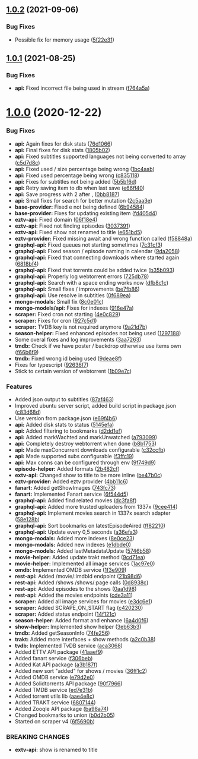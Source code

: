 ## [1.0.2](https://github.com/pct-org/popcorn-env/compare/v1.0.1...v1.0.2) (2021-09-06)


### Bug Fixes

* Possible fix for memory usage ([5f22e31](https://github.com/pct-org/popcorn-env/commit/5f22e31e5d7a720580e17d94fffe1e58bdf14cc1))



## [1.0.1](https://github.com/pct-org/popcorn-env/compare/v1.0.0...v1.0.1) (2021-08-25)


### Bug Fixes

* **api:** Fixed incorrect file being used in stream ([f764a5a](https://github.com/pct-org/popcorn-env/commit/f764a5a3e5ca6947f1555f844203ec2cf197824b))



# [1.0.0](https://github.com/pct-org/popcorn-env/compare/ff82210999ddfb00296b1c9c98fd577d551295b0...v1.0.0) (2020-12-22)


### Bug Fixes

* **api:** Again fixes for disk stats ([76d1066](https://github.com/pct-org/popcorn-env/commit/76d10669dadc3d839b37f736288e78e792b453d0))
* **api:** Final fixes for disk stats ([1805b02](https://github.com/pct-org/popcorn-env/commit/1805b027e9ff0c7de29d536a1c943f50ae0330f6))
* **api:** Fixed subtitles supported languages not being converted to array ([c5d7d8c](https://github.com/pct-org/popcorn-env/commit/c5d7d8c26f1a26ec14882c697382e3f55fafdf61))
* **api:** Fixed used / size percentage being wrong ([1bc4aab](https://github.com/pct-org/popcorn-env/commit/1bc4aabecc810929fd553238c9f977b2e4edc29a))
* **api:** Fixed used percentage being wrong ([c835118](https://github.com/pct-org/popcorn-env/commit/c8351185b24512f3619c8ab8133e88e7d17668fe))
* **api:** Fixes for subtitles not being added ([5b5bf6d](https://github.com/pct-org/popcorn-env/commit/5b5bf6d922af35d0b499197e152e2664a5946546))
* **api:** Retry saving item to db when last save ([e66ff40](https://github.com/pct-org/popcorn-env/commit/e66ff40811b6cf1dee3387882022f4aa45482bef))
* **api:** Save progress with 2 after , ([0bb8187](https://github.com/pct-org/popcorn-env/commit/0bb818757bb1a53356005430ff5d7d5a53133752))
* **api:** Small fixes for search for better mutation ([2c5aa3e](https://github.com/pct-org/popcorn-env/commit/2c5aa3e268ffc64db1a346252f98133f89e9674e))
* **base-provider:** Fixed e not being defined ([6b94584](https://github.com/pct-org/popcorn-env/commit/6b9458492740187307ce04085106200017a31aa3))
* **base-provider:** Fixes for updating existing item ([fd405d4](https://github.com/pct-org/popcorn-env/commit/fd405d482b1a05c66ff37a2181d6d9dd62c81bf6))
* **eztv-api:** Fixed domain ([06f18e4](https://github.com/pct-org/popcorn-env/commit/06f18e415f04992f23d36f91305a643ded63726f))
* **eztv-api:** Fixed not finding episodes ([3037391](https://github.com/pct-org/popcorn-env/commit/3037391df35af793aec4abad59418d3568e8e36f))
* **eztv-api:** Fixed show not renamed to title ([e651bd5](https://github.com/pct-org/popcorn-env/commit/e651bd54fa04690b2043f0b1d5039dbd623d1cf8))
* **eztv-provider:** Fixed missing await and wrong function called ([f58848a](https://github.com/pct-org/popcorn-env/commit/f58848a2906123e9023439d66734543bb8cda451))
* **graphql-api:** Fixed queues not starting sometimes ([7c31cf3](https://github.com/pct-org/popcorn-env/commit/7c31cf390b29a2a21ef94e62a2f369bc0f6d0318))
* **graphql-api:** Fixed season / episode naming in calendar ([9da2058](https://github.com/pct-org/popcorn-env/commit/9da20581a4f60bc58dee0f513bac54b8d8b610de))
* **graphql-api:** Fixed that connecting downloads where started again ([6818bf4](https://github.com/pct-org/popcorn-env/commit/6818bf4158e918402796ff6c1cd3b81f50da95d3))
* **graphql-api:** Fixed that torrents could be added twice ([b35b093](https://github.com/pct-org/popcorn-env/commit/b35b093304db9f1caa01c4ebd6437e29217671fa))
* **graphql-api:** Properly log webtorrent errors ([725db78](https://github.com/pct-org/popcorn-env/commit/725db780c7eaa42fb551a91a9227c71eaa210eb3))
* **graphql-api:** Search with a space ending works now ([dfb8c1c](https://github.com/pct-org/popcorn-env/commit/dfb8c1c4823f5935478c36cf2bcbf25364509f6a))
* **graphql-api:** Small fixes / improvements ([be7fb86](https://github.com/pct-org/popcorn-env/commit/be7fb86ee643a6dca103e097a92d58ed91f2d20c))
* **graphql-api:** Use resolve in subtitles ([0f689ea](https://github.com/pct-org/popcorn-env/commit/0f689eaaa218e1bf9b9e2b0b3ea17ba00fe33488))
* **mongo-modals:** Small fix ([8c0e01c](https://github.com/pct-org/popcorn-env/commit/8c0e01c69721cf64f8c20c4d80789607cb29d98f))
* **mongo-models/api:** Fixes for indexes ([916e47a](https://github.com/pct-org/popcorn-env/commit/916e47a9421968b963ccf1d2bd0805cafdfff733))
* **scraper:** Fixed cron not starting ([4e0c829](https://github.com/pct-org/popcorn-env/commit/4e0c8294667f36afec1f2697ed6e93864ab55d38))
* **scraper:** Fixes for cron ([927c5d1](https://github.com/pct-org/popcorn-env/commit/927c5d1945b21fc198aab5e7b951bd3af0ea7962))
* **scraper:** TVDB key is not required anymore ([9a21d7b](https://github.com/pct-org/popcorn-env/commit/9a21d7b78407a0f93604af077fb39d5e9c5c9932))
* **season-helper:** Fixed enhanced episodes not being used ([1297188](https://github.com/pct-org/popcorn-env/commit/1297188a78894b5a8f68c9fd740579292b96507f))
* Some overal fixes and log improvements ([3aa7263](https://github.com/pct-org/popcorn-env/commit/3aa72630f53036164e82946410fcf4eda5cf4db0))
* **tmdb:** Check if we have poster / backdrop otherwise use items own ([f66b6f9](https://github.com/pct-org/popcorn-env/commit/f66b6f9504b1296f95819156f8d9ee3869b21cee))
* **tmdb:** Fixed wrong id being used ([9deae8f](https://github.com/pct-org/popcorn-env/commit/9deae8f6e156c7a1619c022af591926081873238))
* Fixes for typescript ([92636f7](https://github.com/pct-org/popcorn-env/commit/92636f78bff9590f11934edbfca1dc61ee99d1eb))
* Stick to certain version of webtorrent ([1b09e7c](https://github.com/pct-org/popcorn-env/commit/1b09e7c360ac572e2b64b851fef00d317bb1bda4))


### Features

* Added json output to subtitles ([87af463](https://github.com/pct-org/popcorn-env/commit/87af4638f90e139b2c6fe55047aa79500e09f820))
* Improved ubuntu server script, added build script in package.json ([c83d68d](https://github.com/pct-org/popcorn-env/commit/c83d68d6edfd96f8351ccc79481d2690ea9a070d))
* Use version from package.json ([e69f4b6](https://github.com/pct-org/popcorn-env/commit/e69f4b645720130f6012833d37b6aaf22123ae9c))
* **api:** Added disk stats to status ([5145efa](https://github.com/pct-org/popcorn-env/commit/5145efa2fea2e936e755bdd573289fe88dda2764))
* **api:** Added filtering to bookmarks ([d2dd1ef](https://github.com/pct-org/popcorn-env/commit/d2dd1ef0aa33ac32eec4a0b3864f1616876f111c))
* **api:** Added markWachted and markUnwatched ([a793099](https://github.com/pct-org/popcorn-env/commit/a79309974055ee2cc2324ce9b14e542b51f78288))
* **api:** Completely destroy webtorrent when done ([b8b1753](https://github.com/pct-org/popcorn-env/commit/b8b1753a4929577517bc41a9e1cd81734bc51d55))
* **api:** Made maxConcurrent downloads configurable ([c32ccfb](https://github.com/pct-org/popcorn-env/commit/c32ccfb9803675f94fdd9b33b8c205c624566799))
* **api:** Made supported subs configurable ([f3ffc19](https://github.com/pct-org/popcorn-env/commit/f3ffc19a6fcdf6848782ea0066abf02af15ebdb7))
* **api:** Max conns can be configured through env ([9f749d9](https://github.com/pct-org/popcorn-env/commit/9f749d9af851e75c3869af2f090d3e26ec0e4c92))
* **episode-helper:** Added formats ([2b482cf](https://github.com/pct-org/popcorn-env/commit/2b482cfa68fc2efe06861fdc8820527e3ede4c2d))
* **extv-api:** Changed show to title to be more inline ([be47b0c](https://github.com/pct-org/popcorn-env/commit/be47b0c287f556cc4cabc226f2fea4d5bae05350))
* **eztv-provider:** Added eztv provider ([4bb11c6](https://github.com/pct-org/popcorn-env/commit/4bb11c6f2b78b8c9892907c263bca3d600038787))
* **fanart:** Added getShowImages ([743fc73](https://github.com/pct-org/popcorn-env/commit/743fc73dc8b1804846d8081736a7eac53844054e))
* **fanart:** Implemented Fanart service ([6f544d5](https://github.com/pct-org/popcorn-env/commit/6f544d5249ae8d207db6a4a9a1e0dc95f38e8319))
* **graphql-api:** Added find related movies ([dc3fa8f](https://github.com/pct-org/popcorn-env/commit/dc3fa8f627154d5f04e28aa68e876b14fb8df8ac))
* **graphql-api:** Added more trusted uploaders from 1337x ([9cee414](https://github.com/pct-org/popcorn-env/commit/9cee4148864ff2f2639c4c84ee718fc36abc7385))
* **graphql-api:** Implement movies search in 1337x search adapter ([58e128b](https://github.com/pct-org/popcorn-env/commit/58e128b5cd1e113386c78b3e51f7e5370416d756))
* **graphql-api:** Sort bookmarks on latestEpisodeAired ([ff82210](https://github.com/pct-org/popcorn-env/commit/ff82210999ddfb00296b1c9c98fd577d551295b0))
* **graphql-api:** Update every 0,5 seconds ([a36efa3](https://github.com/pct-org/popcorn-env/commit/a36efa35a52e464d4d42ef9eb23ca4af0362a08a))
* **mongo-modals:** Added more indexes ([8e0ce23](https://github.com/pct-org/popcorn-env/commit/8e0ce23417fa06b59f2fcd6ac33826d2c5766e55))
* **mongo-modals:** Added new indexes ([e1dbde0](https://github.com/pct-org/popcorn-env/commit/e1dbde08bf9f3926fad9518a21eef7075012d444))
* **mongo-models:** Added lastMetadataUpdate ([5746b58](https://github.com/pct-org/popcorn-env/commit/5746b58d93b44d74079622ddd1e6a7263e442529))
* **movie-helper:** Added update trakt method ([9cd71ea](https://github.com/pct-org/popcorn-env/commit/9cd71eaf96a9cc97795d2cb3f695972e7ac03a5f))
* **movie-helper:** Implemented all image services ([1ac97e0](https://github.com/pct-org/popcorn-env/commit/1ac97e0f796900fa3a4656fe1433e7cf57f26c8e))
* **omdb:** Implemented OMDB service ([1f3e909](https://github.com/pct-org/popcorn-env/commit/1f3e9096e5d9fb47dd395da13113bb93906af5c8))
* **rest-api:** Added /movie/:imdbId endpoint ([21b98d6](https://github.com/pct-org/popcorn-env/commit/21b98d64845063cc960cc1833c361289510f9191))
* **rest-api:** Added /shows /shows/:page calls ([0d8938c](https://github.com/pct-org/popcorn-env/commit/0d8938c2d5eca2f66502a0fd7382a7ddb046057c))
* **rest-api:** Added episodes to the shows ([0aa1d98](https://github.com/pct-org/popcorn-env/commit/0aa1d98319865d4d3d3b51dbfbed42e6caf45bdb))
* **rest-api:** Added the movies endpoints ([cde3a11](https://github.com/pct-org/popcorn-env/commit/cde3a111d07fadd32d69f7112935d97920a7bfcf))
* **scraper:** Added all image services for movies ([e3dc6e1](https://github.com/pct-org/popcorn-env/commit/e3dc6e1a18307afb4a9f935a45e158f472823cd4))
* **scraper:** Added SCRAPE_ON_START flag ([c420230](https://github.com/pct-org/popcorn-env/commit/c42023085482c7c05ba0de11ebe5e77d3af8f8ab))
* **scraper:** Added status endpoint ([14f121c](https://github.com/pct-org/popcorn-env/commit/14f121cbfaf595b275a15bf8562b2bd0f9ca17ae))
* **season-helper:** Added format and enhance ([6a4d0f6](https://github.com/pct-org/popcorn-env/commit/6a4d0f6d3902e3694632e8122d607040b39d63f2))
* **show-helper:** Implemented show helper ([3eb63b3](https://github.com/pct-org/popcorn-env/commit/3eb63b3c295ffdfb359deb27869f7fc630ff943a))
* **tmdb:** Added getSeasonInfo ([74fe256](https://github.com/pct-org/popcorn-env/commit/74fe2565d51b1a4a175db0ec5762e7ccbe8eb38b))
* **trakt:** Added more interfaces + show methods ([a2c0b38](https://github.com/pct-org/popcorn-env/commit/a2c0b38748cb3f7d1cb9fc1e304df83d83af006e))
* **tvdb:** Implemented TvDB service ([aca3068](https://github.com/pct-org/popcorn-env/commit/aca3068cd5a9041230b932b5e828c6b69e67a612))
* Added ETTV API package ([41aaef9](https://github.com/pct-org/popcorn-env/commit/41aaef94967ab274c1d90c3f215db06fbe6349fa))
* Added fanart service ([f306beb](https://github.com/pct-org/popcorn-env/commit/f306beb766b85ef5ee6d0205717b908d1f79086e))
* Added Kat API package ([a3b187f](https://github.com/pct-org/popcorn-env/commit/a3b187f20bfdcc020766173908c9da8004798d51))
* Added new sort "added" for shows / movies ([36ff1c2](https://github.com/pct-org/popcorn-env/commit/36ff1c2bf9df1d2c32e97fa832d1150f68aa2522))
* Added OMDB service ([e79d2e0](https://github.com/pct-org/popcorn-env/commit/e79d2e02e2dc159614a842e25f3734291072adba))
* Added Solidtorrents API package ([90f7966](https://github.com/pct-org/popcorn-env/commit/90f796680db2d536454a8bbc27f538b53ee66351))
* Added TMDB service ([ed7e31b](https://github.com/pct-org/popcorn-env/commit/ed7e31bb9a49a3337005ac5fa5eb765bcf7cf879))
* Added torrent utils lib ([aae4e8c](https://github.com/pct-org/popcorn-env/commit/aae4e8ca552e5d99511ae4d4354737b5083f399e))
* Added TRAKT service ([6807144](https://github.com/pct-org/popcorn-env/commit/68071447b7810bb7e8abce5bf39c5415b740b915))
* Added Zooqle API package ([ba98a74](https://github.com/pct-org/popcorn-env/commit/ba98a741afcf65c3345dfe29db3a5c885d520b32))
* Changed bookmarks to union ([b0d2b05](https://github.com/pct-org/popcorn-env/commit/b0d2b05911a31c11f54fa733c9507612884c80ec))
* Started on scraper v4 ([6f5690b](https://github.com/pct-org/popcorn-env/commit/6f5690b7bf6989272bb9b49dce248585e94d842c))


### BREAKING CHANGES

* **extv-api:** show is renamed to title



